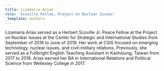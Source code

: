 ```yaml
---
title: Lizamaria Arias
role: 'Scoville Fellow, Project on Nuclear Issues'
_template: authors
---
```


Lizamaria Arias served as a Herbert Scoville Jr. Peace Fellow at the Project on Nuclear Issues at the Center for Strategic and International Studies from September of 2018 to June of 2019. Her work at CSIS focused on emerging technology, nuclear issues, and civil-military relations. Previously, she served as a Fullbright English Teaching Assistant in Kaohsiung, Taiwan from 2017 to 2018. Arias earned her BA in International Relations and Political Science from Wellesley College in 2017.
